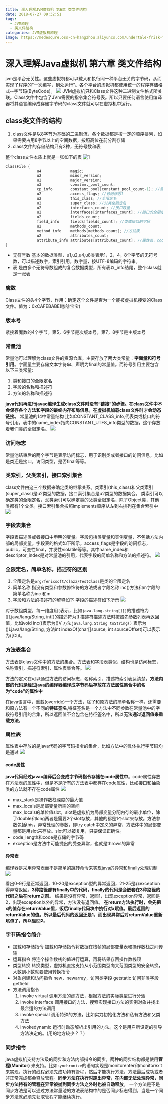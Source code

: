 ```yaml
---
title: 深入理解JVM虚拟机 第6章 类文件结构
date: 2018-07-27 09:32:51
tags: 
  - JVM原理 
  - 类文件结构
categories: JVM虚拟机原理
image: https://medesqure.oss-cn-hangzhou.aliyuncs.com/undertale-frisk-flowers-anime-style-back-view-29102.jpg
---
```


# 深入理解Java虚拟机 第六章 类文件结构
jvm是平台无关性。这些虚拟机都可以载入和执行同一种平台无关的字节码，从而实现了程序的“一次编写，到处运行”。各个平台的虚拟机都使用统一的程序存储格式--字节码(ByteCode)。
![](https://medesqure.oss-cn-hangzhou.aliyuncs.com/img/20190623010732.png)
JVM虚拟机只和Class文件这种二进制文件格式所关联。Class文件中包含了JVm需要的指令集合符号表。所以只要任何语言使用编译器将其语言编译成存储字节码的class文件就可以在虚拟机中运行。
<!--more-->

## class类文件的结构

1. class文件是以8字节为基础的二进制流，各个数据都是按一定的顺序排列，如果需要占用8字节以上的空间数据，按照高位在前分割存储
2. class文件的存储结构只有2种，无符号数和表

整个class文件本质上就是一张如下的表
![1](
https://medesqure.oss-cn-hangzhou.aliyuncs.com/%E5%B1%8F%E5%B9%95%E5%BF%AB%E7%85%A7%202017-08-19%20%E4%B8%8B%E5%8D%882.46.56.png)



```java
ClassFile {
              u4             magic;
              u2             minor_version;
              u2             major_version;
              u2             constant_pool_count;
              cp_info        constant_pool[constant_pool_count-1]; //常量池，字面量和符号引用
              u2             access_flags; //访问标志1
              u2             this_class; //全限定名
              u2             super_class; //父类全限定名
              u2             interfaces_count; //接口数量
              u2             interfaces[interfaces_count]; //接口的全限定名
              u2             fields_count;
              field_info     fields[fields_count]; //类或接口的字段
              u2             methods_count;
              method_info    methods[methods_count]; //方法表
              u2             attributes_count;
              attribute_info attributes[attributes_count]; //属性表，code，exception等
}
```

* 无符号数 基本的数据类型，u1,u2,u4,u8类表示1，2，4，8个字节的无符号数，可以描述数字，索引引用，数字量，按UTF-8编码的字符串。
* 表 是由多个无符号数组成的复合数据类型，所有表以_info结尾，整个class就是一张表

### 魔数
Class文件的头4个字节，作用：确定这个文件是否为一个能被虚拟机接受的Class文件。值为：0xCAFEBABE(咖啡宝宝)
### 版本号
紧接着魔数的4个字节。第5，6字节是次版本号，第7，8字节是主版本号
### 常量池
常量池可以理解为class文件的资源仓库。主要存放了两大类常量：**字面量和符号引用**。字面量主要存储文本字符串、声明为final的常量值。而符号引用主要包含以下三类常量:

1. 类和接口的全限定名
2. 字段的名称和描述符  
3. 方法的名称和描述符

**java代码再进行javac编译生成class文件时没有“链接”的步骤。在class文件中不会保存各个方法和字段的最终内存布局信息，在虚拟机加载class文件时才会动态链接。**
常量池的14中常量结构 比如CONSTANT_CLASS_info,代表类或接口的符号引用，表中的name_index指向CONSTANT_UTF8_info类型的数据，这个存放着我们类的全限定名。
![](
https://medesqure.oss-cn-hangzhou.aliyuncs.com/15474798237094.jpg)
### 访问标志
常量池结束后的两个字节是表示访问标志，用于识别类或者接口的访问信息，比如是类还是接口，访问类型，是否final等等。
### 类索引，父类索引，接口索引集合
class文件由这三个数据来确定类的继承关系。类索引(this_class)和父类索引(super_class)是u2类型的数据，接口索引集合是u2类型的数据集合。
类索引可以确定类的全限定名，父类索引可以确定类的父类全限定名，除了Object类，其他类都有1个父类。接口索引集合按照implements顺序从左到右排列在集合索引中
![](
https://medesqure.oss-cn-hangzhou.aliyuncs.com/15474798810139.jpg)
### 字段表集合
字段表描述类或者接口中申明的变量。字段包括类变量和实例变量，不包括方法内部的局部变量。字段表的格式如下所示，access_flags是字段的访问标志，public，可变性final，并发性violatile等等。其中name_index和descriptor_index是对常量池的引用，代表字段的简单名称和方法的描述符。
![](
https://medesqure.oss-cn-hangzhou.aliyuncs.com/15474798607604.jpg)
### 全限定名，简单名称，描述符的区别

1. 全限定名是`org/fenixsoft/clazz/TestClass`是类的全限定名
2. 简单名称 指没有类型和参数修饰符的方法或者字段名称 inc()方法和m字段的简单名称为inc 和m
3. 字段和方法的描述符的解释如下
字段的描述符如下所示
![](
https://medesqure.oss-cn-hangzhou.aliyuncs.com/15474799045828.jpg)

对于数组类型，每一维度用`[`表示，比如`java.lang.string[][]`的描述符为[[Ljava/lang/String, int[]的描述符为[I
描述符描述方法时按照先参数列表再返回值，比如void inc()表示为()V 方法`java.lang.String toString()` 表示为()Ljava/lang/String, 方法int indexOf(char[]source, int sourceOffset)可以表示为([CI)I。

### 方法表集合
方法表是class文件中的方法的集合。方法表和字段表类似，结构也是访问标志，名称索引，描述符索引，属性表集合等。
![](
https://medesqure.oss-cn-hangzhou.aliyuncs.com/15474799426642.jpg)

方法的定义在可以通过方法的访问标志，名称索引，描述符索引表达清楚，**方法内部的代码是经过java的编译器编译成字节码后存放在方法属性集合中的名为“code”的属性中**

在java语言中，重载(override)一个方法，除了和原方法的简单名称一样，还需要和原方法有一个不同的**特征签名**,特征签名是一个方法中不同参数在常量池中的字段符号引用的合集，所以返回值不会包含在特征签名中，所以**无法通过返回值来重载方法**。
### 属性表
属性表中存放的是java代码的字节码指令的集合，比如方法中的具体执行字节码均是通过
![](
https://medesqure.oss-cn-hangzhou.aliyuncs.com/15474799656221.jpg)
#### code属性
**java代码经过javac编译后会变成字节码指令存储在code属性中**。code属性存放在方法表的属性中，但是不是所有的方法表中都存在code属性，比如接口和抽象类的方法就不存在code属性
![](
https://medesqure.oss-cn-hangzhou.aliyuncs.com/15474799781956.jpg)

- max_stack是操作数栈深度的最大值
- max_locals是局部变量所需的空间  
max_locals的单位值slot，slot是虚拟机为局部变量分配内存的最小单位，除了double和long两者是需要2个slot存放，其他的都是1个slot来存放。方法参数包括this，异常处理的参数，即try catch中定义的异常，方法体中的局部变量都是用slot来存放。slot可以被复用，只要保证正确性。
- code_length和code是存储的字节码
- exception是方法中可能抛出的受查异常，也就是throws的异常

#### 异常表
编译器是采用异常表而不是简单的跳转命令来实现java的异常和finally处理机制
![](https://medesqure.oss-cn-hangzhou.aliyuncs.com/img/20190624233930.png)

看出0-9行是正常返回，10-20是exception型的异常返回，21-25是非exception得异常返回。**3种路径都有finally中的代码，finally的代码是会嵌套在3种路径的代码之后在return之前**。
结果是没有异常，返回1，出现exception异常，返回是2，出现exception以外的异常，方法没有返回值。
**在return方法执行时，会先把x的值存在returnValue里，饭后finally代码块中执行对x赋值。最后返回的returnValue的值。所以最后代码的返回还是1，而出现异常后对returnValue重新赋值了，所以返回2**。
### 字节码指令简介
* 加载和存储指令
加载和存储指令将数据在栈帧的局部变量表和操作数栈之间传输
* 运算指令
将连个操作数栈的值进行运算，再将结果存回操作数栈顶
* 类型转换
转换类型，虚拟机直接支持从小范围类型向大范围类型的安全转换，大数到小数就要使用转换指令
* 对象创建和访问指令
new，newarray，访问类字段 getstatic 访问非类字段 getfield
* 方法调用指令
    1. invoke virtual 调用方法的虚方法，根据方法的实际类型进行分派
    2. invoke interface 调用接口的方法，搜索实现接口方法的实例对象并找出最合适的方法调用
    3. invoke special 调用特殊的方法，比如实力初始化方法和私有方法和父类方法
    4. invokedynamic 运行时动态解析出引用的方法。这个是用户所设定的引导方法决定的。(用的地方较少？？)
    
### 同步指令
java虚拟机支持方法级的同步和方法内部指令的同步，两种的同步结构都是使用**管程(Monitor)** 来支持。比如`synchronize`的语句实现是monitorenter和monitorexit来实现，执行的线程必须先成功持有管程，然后才能执行方法，方法最后成功或者非正常完成都会释放管程。**同步方法在执行时跑出异常，在内部无法处理异常，同步方法持有的管程在异常被抛到同步方法之外时也被自动释放**。
一个方法是不是同步方法是可以通过方法常量池的方法表结构中的是否同步标志得到，当是一个同步方法就必须先获取管程才能继续执行。









